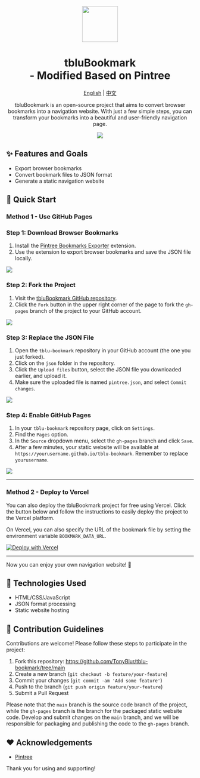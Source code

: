 <div align="center">

<img src="https://github.com/TonyBlur/tblu-bookmark/blob/main/assets/logo.svg?raw=true" width="96" height="96">

# tbluBookmark<br> - Modified Based on Pintree

[English](README.md) | [中文](README.zh.md)

tbluBookmark is an open-source project that aims to convert browser bookmarks into a navigation website. With just a few simple steps, you can transform your bookmarks into a beautiful and user-friendly navigation page.

<img src="https://github.com/TonyBlur/tblu-bookmark/blob/main/assets/preview.png?raw=true">

</div>



## ✨ Features and Goals

- Export browser bookmarks
- Convert bookmark files to JSON format
- Generate a static navigation website

## 🚀 Quick Start

### Method 1 - Use GitHub Pages

### Step 1: Download Browser Bookmarks

1. Install the [Pintree Bookmarks Exporter](https://chromewebstore.google.com/detail/pintree-bookmarks-exporte/mjcglnkikjidokobpfdcdmcnfdicojce) extension.
2. Use the extension to export browser bookmarks and save the JSON file locally.

![](https://github.com/Pintree-io/pintree/blob/main/assets/guide/step1.png)

### Step 2: Fork the Project

1. Visit the [tbluBookmark GitHub repository](https://github.com/TonyBlur/tblu-bookmark).
2. Click the `Fork` button in the upper right corner of the page to fork the `gh-pages` branch of the project to your GitHub account.

![](https://github.com/Pintree-io/pintree/blob/main/assets/guide/step2.png)

### Step 3: Replace the JSON File

1. Open the `tblu-bookmark` repository in your GitHub account (the one you just forked).
2. Click on the `json` folder in the repository.
3. Click the `Upload files` button, select the JSON file you downloaded earlier, and upload it.
4. Make sure the uploaded file is named `pintree.json`, and select `Commit changes`.

![](https://github.com/Pintree-io/pintree/blob/main/assets/guide/step3.png)

### Step 4: Enable GitHub Pages

1. In your `tblu-bookmark` repository page, click on `Settings`.
2. Find the `Pages` option.
3. In the `Source` dropdown menu, select the `gh-pages` branch and click `Save`.
4. After a few minutes, your static website will be available at `https://yourusername.github.io/tblu-bookmark`. Remember to replace `yourusername`.

![](https://github.com/Pintree-io/pintree/blob/main/assets/guide/step4.png)

---

### Method 2 - Deploy to Vercel

You can also deploy the tbluBookmark project for free using Vercel. Click the button below and follow the instructions to easily deploy the project to the Vercel platform.

On Vercel, you can also specify the URL of the bookmark file by setting the environment variable `BOOKMARK_DATA_URL`.

[![Deploy with Vercel](https://vercel.com/button)](https://vercel.com/new/clone?repository-url=https%3A%2F%2Fgithub.com%2FTonyBlur%2Ftblu-bookmark%2Ftree%2Fmain&project-name=tblu-bookmark&repository-name=tblu-bookmark)

---

Now you can enjoy your own navigation website! 🎉

## 🔧 Technologies Used

- HTML/CSS/JavaScript
- JSON format processing
- Static website hosting

## 🤝 Contribution Guidelines

Contributions are welcome! Please follow these steps to participate in the project:

1. Fork this repository: https://github.com/TonyBlur/tblu-bookmark/tree/main
2. Create a new branch (`git checkout -b feature/your-feature`)
3. Commit your changes (`git commit -am 'Add some feature'`)
4. Push to the branch (`git push origin feature/your-feature`)
5. Submit a Pull Request

Please note that the `main` branch is the source code branch of the project, while the `gh-pages` branch is the branch for the packaged static website code. Develop and submit changes on the `main` branch, and we will be responsible for packaging and publishing the code to the `gh-pages` branch.

## ❤️ Acknowledgements

- [Pintree](https://pintree.io/)

Thank you for using and supporting!
